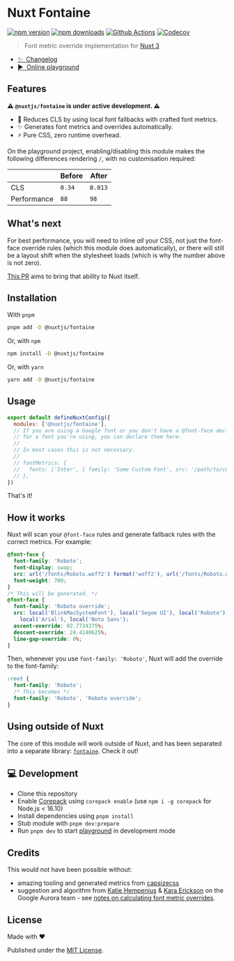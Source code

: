 # Nuxt Fontaine

[![npm version][npm-version-src]][npm-version-href]
[![npm downloads][npm-downloads-src]][npm-downloads-href]
[![Github Actions][github-actions-src]][github-actions-href]
[![Codecov][codecov-src]][codecov-href]

> Font metric override implementation for [Nuxt 3](https://v3.nuxtjs.org)

- [✨ &nbsp;Changelog](https://github.com/nuxt-modules/fontaine/blob/main/CHANGELOG.md)
- [▶️ &nbsp;Online playground](https://stackblitz.com/github/nuxt-modules/fontaine/tree/main/playground)

## Features

**⚠️ `@nuxtjs/fontaine` is under active development. ⚠️**

- 💪 Reduces CLS by using local font fallbacks with crafted font metrics.
- ✨ Generates font metrics and overrides automatically.
- ⚡️ Pure CSS, zero runtime overhead.

On the playground project, enabling/disabling this module makes the following differences rendering `/`, with no customisation required:

|             | Before | After   |
| ----------- | ------ | ------- |
| CLS         | `0.34` | `0.013` |
| Performance | `88`   | `98`    |

## What's next

For best performance, you will need to inline _all_ your CSS, not just the font-face override rules (which this module does automatically), or there will still be a layout shift when the stylesheet loads (which is why the number above is not zero).

[This PR](https://github.com/nuxt/framework/pull/7160) aims to bring that ability to Nuxt itself.

## Installation

With `pnpm`

```bash
pnpm add -D @nuxtjs/fontaine
```

Or, with `npm`

```bash
npm install -D @nuxtjs/fontaine
```

Or, with `yarn`

```bash
yarn add -D @nuxtjs/fontaine
```

## Usage

```js
export default defineNuxtConfig({
  modules: ['@nuxtjs/fontaine'],
  // If you are using a Google font or you don't have a @font-face declaration
  // for a font you're using, you can declare them here.
  //
  // In most cases this is not necessary.
  //
  // fontMetrics: {
  //   fonts: ['Inter', { family: 'Some Custom Font', src: '/path/to/custom/font.woff2' }],
  // },
})
```

That's it!

## How it works

Nuxt will scan your `@font-face` rules and generate fallback rules with the correct metrics. For example:

```css
@font-face {
  font-family: 'Roboto';
  font-display: swap;
  src: url('/fonts/Roboto.woff2') format('woff2'), url('/fonts/Roboto.woff') format('woff');
  font-weight: 700;
}
/* This will be generated. */
@font-face {
  font-family: 'Roboto override';
  src: local('BlinkMacSystemFont'), local('Segoe UI'), local('Roboto'), local('Helvetica Neue'),
    local('Arial'), local('Noto Sans');
  ascent-override: 92.7734375%;
  descent-override: 24.4140625%;
  line-gap-override: 0%;
}
```

Then, whenever you use `font-family: 'Roboto'`, Nuxt will add the override to the font-family:

```css
:root {
  font-family: 'Roboto';
  /* This becomes */
  font-family: 'Roboto', 'Roboto override';
}
```

## Using outside of Nuxt

The core of this module will work outside of Nuxt, and has been separated into a separate library: [`fontaine`](https://github.com/unjs/fontaine). Check it out!

## 💻 Development

- Clone this repository
- Enable [Corepack](https://github.com/nodejs/corepack) using `corepack enable` (use `npm i -g corepack` for Node.js < 16.10)
- Install dependencies using `pnpm install`
- Stub module with `pnpm dev:prepare`
- Run `pnpm dev` to start [playground](./playground) in development mode

## Credits

This would not have been possible without:

- amazing tooling and generated metrics from [capsizecss](https://seek-oss.github.io/capsize)
- suggestion and algorithm from [Katie Hempenius](https://katiehempenius.com/) & [Kara Erickson](https://github.com/kara) on the Google Aurora team - see [notes on calculating font metric overrides](https://docs.google.com/document/d/e/2PACX-1vRsazeNirATC7lIj2aErSHpK26hZ6dA9GsQ069GEbq5fyzXEhXbvByoftSfhG82aJXmrQ_sJCPBqcx_/pub).

## License

Made with ❤️

Published under the [MIT License](./LICENCE).

<!-- Badges -->

[npm-version-src]: https://img.shields.io/npm/v/@nuxtjs/fontaine?style=flat-square
[npm-version-href]: https://npmjs.com/package/@nuxtjs/fontaine
[npm-downloads-src]: https://img.shields.io/npm/dm/@nuxtjs/fontaine?style=flat-square
[npm-downloads-href]: https://npmjs.com/package/@nuxtjs/fontaine
[github-actions-src]: https://img.shields.io/github/workflow/status/nuxt-modules/fontaine/ci/main?style=flat-square
[github-actions-href]: https://github.com/nuxt-modules/fontaine/actions?query=workflow%3Aci
[codecov-src]: https://img.shields.io/codecov/c/gh/nuxt-modules/fontaine/main?style=flat-square
[codecov-href]: https://codecov.io/gh/nuxt-modules/fontaine
